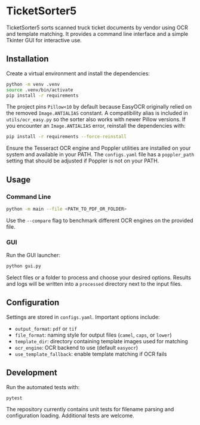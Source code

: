 # TicketSorter5

TicketSorter5 sorts scanned truck ticket documents by vendor using OCR and template matching. It provides a command line interface and a simple Tkinter GUI for interactive use.

## Installation

Create a virtual environment and install the dependencies:

```bash
python -m venv .venv
source .venv/bin/activate
pip install -r requirements
```

The project pins `Pillow<10` by default because EasyOCR originally relied on
the removed `Image.ANTIALIAS` constant. A compatibility alias is included in
`utils/ocr_easy.py` so the sorter also works with newer Pillow versions. If you
encounter an `Image.ANTIALIAS` error, reinstall the dependencies with:

```bash
pip install -r requirements --force-reinstall
```

Ensure the Tesseract OCR engine and Poppler utilities are installed on your system and available in your PATH. The `configs.yaml` file has a `poppler_path` setting that should be adjusted if Poppler is not on your PATH.

## Usage

### Command Line

```bash
python -m main --file <PATH_TO_PDF_OR_FOLDER>
```

Use the `--compare` flag to benchmark different OCR engines on the provided file.

### GUI

Run the GUI launcher:

```bash
python gui.py
```

Select files or a folder to process and choose your desired options. Results and logs will be written into a `processed` directory next to the input files.

## Configuration

Settings are stored in `configs.yaml`. Important options include:

- `output_format`: `pdf` or `tif`
- `file_format`: naming style for output files (`camel`, `caps`, or `lower`)
- `template_dir`: directory containing template images used for matching
- `ocr_engine`: OCR backend to use (default `easyocr`)
- `use_template_fallback`: enable template matching if OCR fails

## Development

Run the automated tests with:

```bash
pytest
```

The repository currently contains unit tests for filename parsing and configuration loading. Additional tests are welcome.

